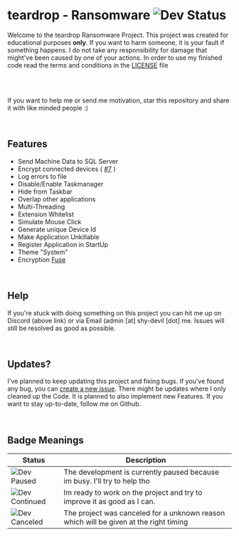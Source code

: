 # teardrop - Ransomware ![Dev Status](https://img.shields.io/badge/Development-continued-blue)
Welcome to the teardrop Ransomware Project. This project was created for educational purposes <b>only</b>. If you want to harm someone, it is your fault if something happens. I do not take any responsibility for damage that might've been caused by one of your actions. In order to use my finished code read the terms and conditions in the [LICENSE](LICENSE) file


<br><br>

If you want to help me or send me motivation, star this repository and share it with like minded people :)


<br>

## Features
- Send Machine Data to SQL Server
- Encrypt connected devices ( [#7](https://github.com/hackthedev/teardrop/issues/7) )
- Log errors to file
- Disable/Enable Taskmanager
- Hide from Taskbar
- Overlap other applications
- Multi-Threading
- Extension Whitelist
- Simulate Mouse Click
- Generate unique Device Id
- Make Application Unkillable
- Register Application in StartUp
- Theme "System"
- Encryption [Fuse](https://github.com/hackthedev/teardrop/blob/master/teardrop/teardrop/Form1.cs#L450-L463)

<br>

## Help 
If you're stuck with doing something on this project you can hit me up on Discord (above link) or via Email (admin [at] shy-devil [dot] me. Issues will still be resolved as good as possible.

<br>

## Updates?
I've planned to keep updating this project and fixing bugs. If you've found any bug, you can [create a new issue](https://github.com/hackthedev/teardrop/issues). There might be updates where I only cleaned up the Code. It is planned to also implement new Features. If you want to stay up-to-date, follow me on Github.

<br>

## Badge Meanings
| Status | Description |
| --- | --- |
| ![Dev Paused](https://img.shields.io/badge/Development-Paused-orange) | The development is currently paused because im busy. I'll try to help tho |
| ![Dev Continued](https://img.shields.io/badge/Development-Continued-informational) | Im ready to work on the project and try to improve it as good as I can. |
| ![Dev Canceled](https://img.shields.io/badge/Development-Canceled-lightgrey) | The project was canceled for a unknown reason which will be given at the right timing |

